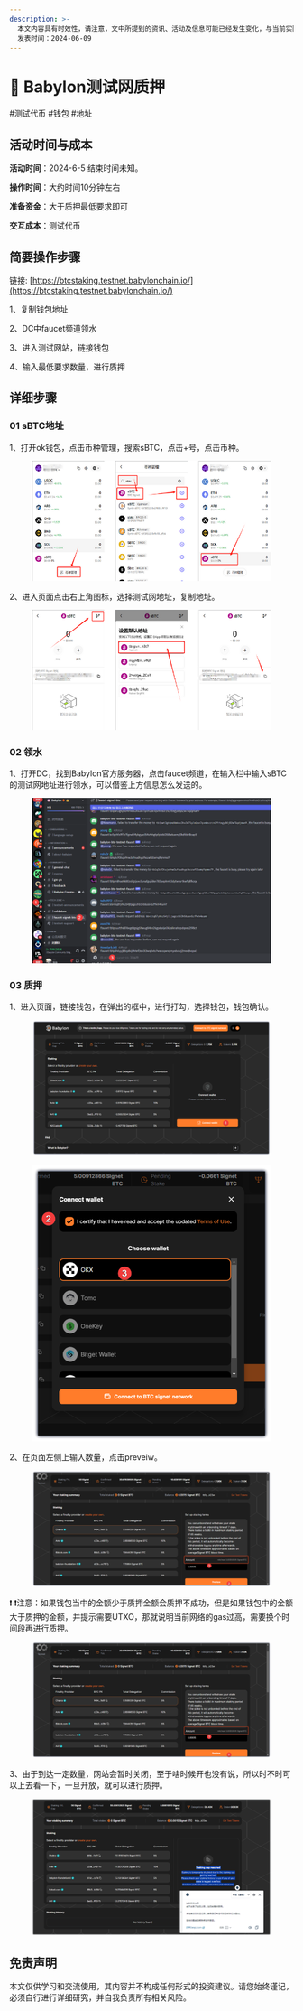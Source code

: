 ```yaml
---
description: >-
  本文内容具有时效性，请注意，文中所提到的资讯、活动及信息可能已经发生变化，与当前实际情况有所不同。我们建议您在做出任何决策之前，始终进行自主研究和验证。
  发表时间：2024-06-09
---
```


# 👼 Babylon测试网质押

\#测试代币 #钱包 #地址

## 活动时间与成本 <a href="#huo-dong-shi-jian-yu-cheng-ben" id="huo-dong-shi-jian-yu-cheng-ben"></a>

**活动时间**：2024-6-5 结束时间未知。

**操作时间**：大约时间10分钟左右

**准备资金**：大于质押最低要求即可

**交互成本**：测试代币

## 简要操作步骤 <a href="#jian-yao-cao-zuo-bu-zhou" id="jian-yao-cao-zuo-bu-zhou"></a>

链接: [https://btcstaking.testnet.babylonchain.io/](https://btcstaking.testnet.babylonchain.io/)

1、复制钱包地址

2、DC中faucet频道领水

3、进入测试网站，链接钱包

4、输入最低要求数量，进行质押

## 详细步骤 <a href="#xiang-xi-bu-zhou" id="xiang-xi-bu-zhou"></a>

### **01 sBTC地址**

1、打开ok钱包，点击币种管理，搜索sBTC，点击+号，点击币种。

<figure><img src="../.gitbook/assets/image (26).png" alt=""><figcaption></figcaption></figure>

2、进入页面点击右上角图标，选择测试网地址，复制地址。

<figure><img src="../.gitbook/assets/image (27).png" alt=""><figcaption></figcaption></figure>

### **02 领水**

1、打开DC，找到Babylon官方服务器，点击faucet频道，在输入栏中输入sBTC的测试网地址进行领水，可以借鉴上方信息怎么发送的。

<figure><img src="../.gitbook/assets/image (28).png" alt=""><figcaption></figcaption></figure>

### **03 质押**

1、进入页面，链接钱包，在弹出的框中，进行打勾，选择钱包，钱包确认。

<figure><img src="../.gitbook/assets/image (29).png" alt=""><figcaption></figcaption></figure>

<figure><img src="../.gitbook/assets/image (31).png" alt=""><figcaption></figcaption></figure>

2、在页面左侧上输入数量，点击preveiw。

<figure><img src="../.gitbook/assets/image (33).png" alt=""><figcaption></figcaption></figure>

❗ ❗注意：如果钱包当中的金额少于质押金额会质押不成功，但是如果钱包中的金额大于质押的金额，并提示需要UTXO，那就说明当前网络的gas过高，需要换个时间段再进行质押。

<figure><img src="../.gitbook/assets/image (34).png" alt=""><figcaption></figcaption></figure>

3、由于到达一定数量，网站会暂时关闭，至于啥时候开也没有说，所以时不时可以上去看一下，一旦开放，就可以进行质押。

<figure><img src="../.gitbook/assets/image (35).png" alt=""><figcaption></figcaption></figure>

## 免责声明 <a href="#mian-ze-sheng-ming" id="mian-ze-sheng-ming"></a>

本文仅供学习和交流使用，其内容并不构成任何形式的投资建议。请您始终谨记，必须自行进行详细研究，并自我负责所有相关风险。
